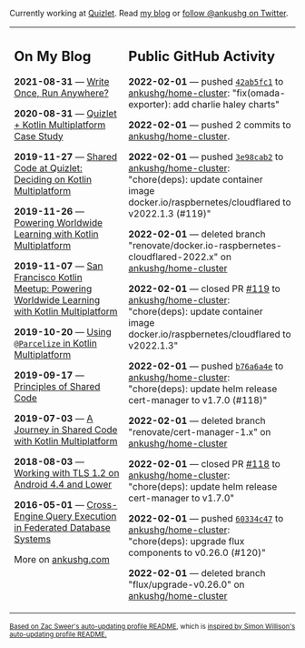 Currently working at [Quizlet](https://quizlet.com/). Read [my blog](https://ankushg.com/) or [follow @ankushg on Twitter](https://twitter.com/ankushg).

<table><tr><td valign="top" width="40%">

## On My Blog
<!-- blog starts -->
**2021-08-31** — [Write Once, Run Anywhere?](https://ankushg.com/posts/write-once-run-anywhere-increment/)

**2020-08-31** — [Quizlet + Kotlin Multiplatform Case Study](https://ankushg.com/posts/quizlet-kotlin-multiplatform-case-study/)

**2019-11-27** — [Shared Code at Quizlet: Deciding on Kotlin Multiplatform](https://ankushg.com/posts/shared-code-kotlin-multiplatform/)

**2019-11-26** — [Powering Worldwide Learning with Kotlin Multiplatform](https://ankushg.com/speaking/droidcon-sf-2019)

**2019-11-07** — [San Francisco Kotlin Meetup: Powering Worldwide Learning with Kotlin Multiplatform](https://ankushg.com/speaking/sf-kotlin-meetup-2019)

**2019-10-20** — [Using `@Parcelize` in Kotlin Multiplatform](https://ankushg.com/posts/multiplatform-parcelize/)

**2019-09-17** — [Principles of Shared Code](https://ankushg.com/speaking/denver-startup-week-2019)

**2019-07-03** — [A Journey in Shared Code with Kotlin Multiplatform](https://ankushg.com/speaking/droidcon-berlin-2019)

**2018-08-03** — [Working with TLS 1.2 on Android 4.4 and Lower](https://ankushg.com/posts/tls-1.2-on-android/)

**2016-05-01** — [Cross-Engine Query Execution in Federated Database Systems](https://ankushg.com/projects/thesis)
<!-- blog ends -->
More on [ankushg.com](https://ankushg.com/)
</td><td valign="top" width="60%">

## Public GitHub Activity
<!-- githubActivity starts -->
**2022-02-01** — pushed [`42ab5fc1`](https://github.com/ankushg/home-cluster/commit/42ab5fc180ce8bc1075e68c0771318b7c306b307) to [ankushg/home-cluster](https://api.github.com/repos/ankushg/home-cluster): "fix(omada-exporter): add charlie haley charts"

**2022-02-01** — pushed 2 commits to [ankushg/home-cluster](https://api.github.com/repos/ankushg/home-cluster).

**2022-02-01** — pushed [`3e98cab2`](https://github.com/ankushg/home-cluster/commit/3e98cab2ea4aa5bff48a577201fd22acc612dd38) to [ankushg/home-cluster](https://api.github.com/repos/ankushg/home-cluster): "chore(deps): update container image docker.io/raspbernetes/cloudflared to v2022.1.3 (#119)"

**2022-02-01** — deleted branch "renovate/docker.io-raspbernetes-cloudflared-2022.x" on [ankushg/home-cluster](https://api.github.com/repos/ankushg/home-cluster)

**2022-02-01** — closed PR [#119](https://github.com/ankushg/home-cluster/pull/119) to [ankushg/home-cluster](https://api.github.com/repos/ankushg/home-cluster): "chore(deps): update container image docker.io/raspbernetes/cloudflared to v2022.1.3"

**2022-02-01** — pushed [`b76a6a4e`](https://github.com/ankushg/home-cluster/commit/b76a6a4eb2da02feb898a9ef56cbd3e3558e92a2) to [ankushg/home-cluster](https://api.github.com/repos/ankushg/home-cluster): "chore(deps): update helm release cert-manager to v1.7.0 (#118)"

**2022-02-01** — deleted branch "renovate/cert-manager-1.x" on [ankushg/home-cluster](https://api.github.com/repos/ankushg/home-cluster)

**2022-02-01** — closed PR [#118](https://github.com/ankushg/home-cluster/pull/118) to [ankushg/home-cluster](https://api.github.com/repos/ankushg/home-cluster): "chore(deps): update helm release cert-manager to v1.7.0"

**2022-02-01** — pushed [`60334c47`](https://github.com/ankushg/home-cluster/commit/60334c472a0f343345fbf688f41242b3021b78d2) to [ankushg/home-cluster](https://api.github.com/repos/ankushg/home-cluster): "chore(deps): upgrade flux components to v0.26.0 (#120)"

**2022-02-01** — deleted branch "flux/upgrade-v0.26.0" on [ankushg/home-cluster](https://api.github.com/repos/ankushg/home-cluster)
<!-- githubActivity ends -->
</td></tr></table>

<sub><a href="https://github.com/ZacSweers/ZacSweers">Based on Zac Sweer's auto-updating profile README</a>, which is <a href="https://simonwillison.net/2020/Jul/10/self-updating-profile-readme/">inspired by Simon Willison's auto-updating profile README.</a></sub>